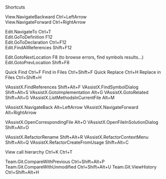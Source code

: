 Shortcuts

View.NavigateBackward   Ctrl+LeftArrow   
View.NavigateForward    Ctrl+RightArrow  
 
Edit.NavigateTo         Ctrl+T           
Edit.GoToDefinition     F12              
Edit.GoToDeclaration    Ctrl+F12         
Edit.FindAllReferences  Shift+F12        

Edit.GotoNextLocation   F8 (to browse errors, find symbols results...)
Edit.GotoPrevLocation   Shift+F8

Quick Find              Ctrl+F
Find in Files           Ctrl+Shift+F
Quick Replace           Ctrl+H
Replace in Files        Ctrl+Shift+H

VAssistX.FindReferences            Shift+Alt+F
VAssistX.FindSymbolDialog          Shift+Alt+S
VAssistX.GotoImplementation        Alt+G
VAssistX.GotoRelated               Shift+Alt+G
VAssistX.ListMethodsInCurrentFile  Alt+M

VAssistX.NavigateBack              Alt+LeftArrow
VAssistX.NavigateForward           Alt+RightArrow

VAssistX.OpenCorrespondingFile     Alt+O
VAssistX.OpenFileInSolutionDialog  Shift+Alt+O

VAssistX.RefactorRename            Shift+Alt+R
VAssistX.RefactorContextMenu       Shift+Alt+Q
VAssistX.RefactorCreateFromUsage   Shift+Alt+C

View call hierarchy                Ctrl+K Ctrl+T

Team.Git.CompareWithPrevious       Ctrl+Shift+Alt+P
Team.Git.CompareWithUnmodified     Ctrl+Shift+Alt+U
Team.Git.ViewHistory               Ctrl+Shift+Alt+H
